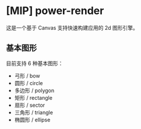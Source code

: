 # [MIP] power-render

这是一个基于 Canvas 支持快速构建应用的 2d 图形引擎。

## 基本图形

目前支持 6 种基本图形：

- 弓形 / bow
- 圆形 / circle
- 多边形 / polygon
- 矩形 / rectangle
- 扇形 / sector
- 三角形 / triangle
- 椭圆形 / ellipse
